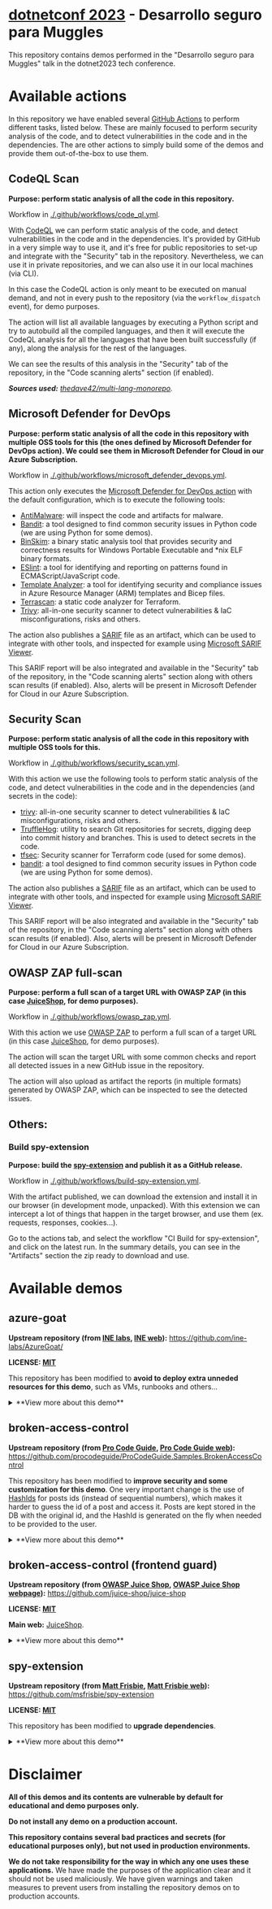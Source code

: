 # [dotnetconf 2023](https://dotnetconfspain.com/) - Desarrollo seguro para Muggles


This repository contains demos performed in the "Desarrollo seguro para Muggles" talk in the dotnet2023 tech conference.

# Available actions

In this repository we have enabled several [GitHub Actions](https://docs.github.com/en/actions) to perform different tasks, listed below.
These are mainly focused to perform security analysis of the code, and to detect vulnerabilities in the code and in the dependencies.
The are other actions to simply build some of the demos and provide them out-of-the-box to use them.

## CodeQL Scan

**Purpose: perform static analysis of all the code in this repository.**

Workflow in [./.github/workflows/code_ql.yml](./.github/workflows/code_ql.yml).

With [CodeQL](https://codeql.github.com/) we can perform static analysis of the code, and detect vulnerabilities in the code and in the dependencies.
It's provided by GitHub in a very simple way to use it, and it's free for public repositories to set-up and integrate with the "Security" tab in the repository.
Nevertheless, we can use it in private repositories, and we can also use it in our local machines (via CLI).

In this case the CodeQL action is only meant to be executed on manual demand, and not in every push to the repository (via the `workflow_dispatch` event), for demo purposes.

The action will list all available languages by executing a Python script and try to autobuild all the compiled languages, and then it will execute the CodeQL analysis for all the languages that have been built successfully (if any), along the analysis for the rest of the languages.

We can see the results of this analysis in the "Security" tab of the repository, in the "Code scanning alerts" section (if enabled).

_**Sources used:** [thedave42/multi-lang-monorepo](https://github.com/thedave42/multi-lang-monorepo)._

## Microsoft Defender for DevOps

**Purpose: perform static analysis of all the code in this repository with multiple OSS tools for this (the ones defined by Microsoft Defender for DevOps action). We could see them in Microsoft Defender for Cloud in our Azure Subscription.**

Workflow in [./.github/workflows/microsoft_defender_devops.yml](./.github/workflows/microsoft_defender_devops.yml).

This action only executes the [Microsoft Defender for DevOps action](https://github.com/microsoft/security-devops-action) with the default configuration, which is to execute the following tools:
- [AntiMalware](https://www.microsoft.com/en-us/windows/comprehensive-security): will inspect the code and artifacts for malware.
- [Bandit](https://github.com/PyCQA/bandit): a tool designed to find common security issues in Python code (we are using Python for some demos).
- [BinSkim](https://github.com/Microsoft/binskim): a binary static analysis tool that provides security and correctness results for Windows Portable Executable and *nix ELF binary formats.
- [ESlint](https://github.com/eslint/eslint): a tool for identifying and reporting on patterns found in ECMAScript/JavaScript code.
- [Template Analyzer](https://github.com/Azure/template-analyzer): a tool for identifying security and compliance issues in Azure Resource Manager (ARM) templates and Bicep files.
- [Terrascan](https://github.com/accurics/terrascan): a static code analyzer for Terraform.
- [Trivy](https://github.com/aquasecurity/trivy): all-in-one security scanner to detect vulnerabilities & IaC  misconfigurations, risks and others.

The action also publishes a [SARIF](https://www.oasis-open.org/committees/tc_home.php?wg_abbrev=sarif) file as an artifact, which can be used to integrate with other tools, and inspected for example using [Microsoft SARIF Viewer](https://microsoft.github.io/sarif-web-component/).

This SARIF report will be also integrated and available in the "Security" tab of the repository, in the "Code scanning alerts" section along with others scan results (if enabled). Also, alerts will be present in Microsoft Defender for Cloud in our Azure Subscription.

## Security Scan

**Purpose: perform static analysis of all the code in this repository with multiple OSS tools for this.**

Workflow in [./.github/workflows/security_scan.yml](./.github/workflows/security_scan.yml).

With this action we use the following tools to perform static analysis of the code, and detect vulnerabilities in the code and in the dependencies (and secrets in the code):
- [trivy](https://trivy.dev/): all-in-one security scanner to detect vulnerabilities & IaC  misconfigurations, risks and others.
- [TruffleHog](https://github.com/trufflesecurity/trufflehog): utility to search Git repositories for secrets, digging deep into commit history and branches. This is used to detect secrets in the code.
- [tfsec](https://github.com/aquasecurity/tfsec): Security scanner for Terraform code (used for some demos).
- [bandit](https://github.com/PyCQA/bandit): a tool designed to find common security issues in Python code (we are using Python for some demos).

The action also publishes a [SARIF](https://www.oasis-open.org/committees/tc_home.php?wg_abbrev=sarif) file as an artifact, which can be used to integrate with other tools, and inspected for example using [Microsoft SARIF Viewer](https://microsoft.github.io/sarif-web-component/).

This SARIF report will be also integrated and available in the "Security" tab of the repository, in the "Code scanning alerts" section along with others scan results (if enabled). Also, alerts will be present in Microsoft Defender for Cloud in our Azure Subscription.

## OWASP ZAP full-scan

**Purpose: perform a full scan of a target URL with OWASP ZAP (in this case [JuiceShop](https://juice-shop.herokuapp.com/), for demo purposes).**

Workflow in [./.github/workflows/owasp_zap.yml](./.github/workflows/owasp_zap.yml).

With this action we use [OWASP ZAP](https://www.zaproxy.org/) to perform a full scan of a target URL (in this case [JuiceShop](https://juice-shop.herokuapp.com/), for demo purposes).

The action will scan the target URL with some common checks and report all detected issues in a new GitHub issue in the repository.

The action will also upload as artifact the reports (in multiple formats) generated by OWASP ZAP, which can be inspected to see the detected issues.

## Others:

### Build spy-extension

**Purpose: build the [spy-extension](./spy-extension) and publish it as a GitHub release.**

Workflow in [./.github/workflows/build-spy-extension.yml](./.github/workflows/build-spy-extension.yml).

With the artifact published, we can download the extension and install it in our browser (in development mode, unpacked).
With this extension we can intercept a lot of things that happen in the target browser, and use them (ex. requests, responses, cookies...).

Go to the actions tab, and select the workflow "CI Build for spy-extension", and click on the latest run. In the summary details, you can see in the "Artifacts" section the zip ready to download and use.

# Available demos

## azure-goat

**Upstream repository (from [INE labs](https://github.com/ine-labs), [INE web](https://ine.com/)):** https://github.com/ine-labs/AzureGoat/

**LICENSE: [MIT](./azure-goat/LICENSE)**

This repository has been modified to **avoid to deploy extra unneded resources for this demo**, such as VMs, runbooks and others...

<details>

<summary>**View more about this demo**</summary>

### Deploying the infrastructure

**Video explanation:** [Youtube](https://www.youtube.com/watch?v=_FIrMr8hDHY).

**Step by step:**

1. Login into your Azure account in [portal.azure.com](https://portal.azure.com/).

2. Create an empty resource group with the name `azuregoat_app`.

3. Open an Azure Cloud shell in the portal (note: this needs an storage account, that you can create when initializing the shell the first time, which may incur in aditional charges).

4. Clone this repository in your shell: `git clone https://github.com/rpiraces-plain/dotnet2023`

5. Get into the folder `./azure-goat` folder of this repository by executing `cd dotnet2023/azure-goat`.

6. Once in the folder, initialize the terraform state by executing `terraform init`.

7. Deploy the infrastructure by executing `terraform apply` (the command will prompt for confirmation, confirm the deploy).

8. Wait until the deployment finishes.

9. Once the deployment finishes, you will see the output of the terraform execution, which will contain the main URL of the deployed application (all deployed resources are in the resource group `azuregoat_app`).

_**Note:** the deployed resources incur in charges, make sure to stop the function apps to reduce charges._

### Main vulnerability to exploit

The application has several vulnerabilities and weeknesses, but the main one that we are going to demonstrate is the following:

[SSRF](https://owasp.org/www-community/attacks/Server_Side_Request_Forgery) in the user portal, when submitting a new post.

When we are logged in the application, we can create a new post, and we can specify the URL of the image to be displayed in the post. The application is not secure enough and its vulnerable to SSRF. We can use this vulnerability to make the application to make a request to an internal resource, and get sensitive information from it (with the URI format `file://`):
![SSRF in azure-goat](/assets/ssrf-azure-goat.png)

**Examples of URIs to use:**
- `file:///etc/passwd`
- `file:///proc/self/environ`
- `file:///home/site/wwwroot/local.settings.config` (this file contains the connection string to the Cosmos database, and the storage account key)

When submitting by clicking the "Upload" button and keeping open the browser "Dev Tools" we can see the request being made to the internal resource, which will return the content of the file in a invalid png file we can download (copying the URL sent in the request in the body property of the JSON object sent in the response):

![Request successfull, SSRF executed](/assets/ssrf-request-successful.png)

When we open the downloaded image in a text editor (such as Notepad++, VSCode or others), we can see the content of the file we requested:

![Leaked credentials](/assets/ssrf-invalid-png-leaked-credentials.png)

From there, we can use the leaked credentials to access the Cosmos database and the storage account, and get more information from there (or modify it, or delete it...).

**Explotation steps:** [Youtube](https://www.youtube.com/watch?v=TVFdorqj2oQ&list=PLcIpBb4raSZGdYHKpqIu5Boc2ziga4oGY&index=2) (specifically the videos named "AzureGoat Exploitation : Server Side Request Forgery Part 1" and "AzureGoat Exploitation : Server Side Request Forgery Part 2").

### Detecting the vulnerability and attempting to stop it before reaeching production

Using static analysis tools, we can detect the vulnerability before deploying the application to production.
In this case we have a [GitHub Action](https://github.com/rpiraces-plain/dotnet2023/actions/workflows/security_scan.yml) which runs the following tools:
- [Trivy](https://aquasecurity.github.io/trivy): has multiple scanners that look for security issues, and targets where it can find those issues.
- [TruffleHog](https://github.com/trufflesecurity/trufflehog): to find and verify credentials in this repo.
- [tfsec](https://aquasecurity.github.io/tfsec): to find security issues in the terraform code.
- [Bandit](https://bandit.readthedocs.io/en/latest/): to find security issues in the python code.

With these tools we can see in the latest execution of the action that there are several issues in the code, and we can see the details on the run log. We also publish the results in "serif" format, which we can download and see in any compatible tool (ex. [Microsoft Sarif Viewer](https://microsoft.github.io/sarif-web-component/)).

We can see the code causing the SSRF with bandit (along many others not shown in the image):
![Bandit results](/assets/bandit-results.png)

We can also see some private keys uploaded to the repository with Trivy:
![Trivy results](/assets/trivy-results.png)

Finally with tfsec, we can see multiple issues as well:
![tfsec results](/assets/tfsec-results.png)

_**Note**: regarding the credentials obtained in the SSRF with `file:///home/site/wwwroot/local.settings.config`, it does not contain secrets, the secrets are put in there in the deployment process and should not be accessible. **Also note that Static Analysis is NOT a "silver bullet".**_

</details>

## broken-access-control

**Upstream repository (from [Pro Code Guide](https://github.com/procodeguide), [Pro Code Guide web](https://procodeguide.com)):** https://github.com/procodeguide/ProCodeGuide.Samples.BrokenAccessControl

This repository has been modified to **improve security and some customization for this demo**.
One very important change is the use of [HashIds](https://hashids.org/) for posts ids (instead of sequential numbers), which makes it harder to guess the id of a post and access it.
Posts are kept stored in the DB with the original id, and the HashId is generated on the fly when needed to be provided to the user.

<details>

<summary>**View more about this demo**</summary>  

### Deploying the infrastructure

**Step by step:**

1. Login into your Azure account in [portal.azure.com](https://portal.azure.com/).

2. Create a Azure SQL Server instance (minimum tier recommended).

3. Create two Databases in the SQL Server instance, one named `brokenaccesscontrol` and another named `brokenaccesscontrol_fixed`.

4. Create an App Service Plan (minimum tier recommended).

5. Create two Web Apps in the App Service Plan, try to give them different and coherent names to differentiate them.

6. Clone this repository in your shell: `git clone https://github.com/rpiraces-plain/dotnet2023`

7. Get into the folder `./broken-access-control` folder of this repository by executing `cd dotnet2023/broken-access-control`.

8. Open the main solution file `ProCodeGuide.Samples.BrokenAccessControl.sln` in Visual Studio (Rider or your IDE of preference).

9. Ensure that the `appsettings.json` contains the correct connection string to the SQL Server instance and the correct database name as well as the `Hashids` section for the 'Final' (the fixed one) project.

10. Run the database migrations in both `ProCodeGuide.Samples.BrokenAccessControl` projects by executing `dotnet ef database update` (you may need to install the `dotnet-ef` tool first) in the `./broken-access-control/ProCodeGuide.Samples.BrokenAccessContrrol/Final` and `./broken-access-control/ProCodeGuide.Samples.BrokenAccessContrrol/Initial` folder.

11. Build the application in order to publish it as a package (you can use extensions to directly deploy to your created resources). 

12. Wait until the deployment finishes.

13. You are done! You can access both vulnerable and "security hardened" versions of the web in different URLs and check for the main vulnerability to exploit.

_**Note:** the deployed resources incur in charges, make sure to stop/delete the web apps and SQL server to reduce charges._

### Main vulnerability to exploit

In the vulnerable version of the web, you can access any post by just changing the id in the URL (when you are logged in), for example: `https://<your-web-app>.azurewebsites.net/Posts/Details/1` (where `1` is the id of the post). Then you can enumerate and see all the posts in the web (even if the administrators ones).

This is a [A01 – Broken Access Control](https://owasp.org/Top10/A01_2021-Broken_Access_Control/) vulnerability. If you inspect the source code, we are only checking if the user is logged in, but not if the user is the owner of the post. This is a very common mistake, and it is very important to check the authorization of the user in the backend (in this case, in the controller).

We will fix this vulnerability in the "Final" version.

### Detecting the vulnerability and attempting to stop it before reaeching production

One of the best ways to avoid this is to ensure that we understand the actual logic of our app and make authorization tests that run in our CI pipeline.
Using these approach we will be checking for all cases and ensuring the authorization is working as expected for all cases.

When developing our tests, we should realize they are failing, and we should fix them before deploying to production. We will use an authorization guard to check if the user is the owner of the post, and if not, we will return a "Not found" response.

_**Note:** in order to avoid enumeration attacks and let bad actors know if an specific id exists as a post, we will be returning the same response when the post don't exist and when the user has no access. This difficults a lot an enumeration attack._

Another effort we can do to avoid enumeration attacks, is to map each incremental id of posts we have in the database to an specific id in the web. This can be done by using [HashIds](https://hashids.org/), which is a library that allows us to generate a unique id for each post, and then map it to the actual id in the database. This way, we can avoid enumeration attacks, and we can also avoid the use of incremental ids in the web, which is a bad practice.

_**Note:** it's very important to ensure our "HashIds" salt (also alphabet and steps) is kept secret, otherwise bad actors can decode them as we do..._

Checkout the "Final" version of the web to see how we fixed this vulnerability, compare with the "Initial" version to see the difference:
- HashIds to avoid incremental ids and enumeration attacks.
- Authorization guard to avoid unauthorized access to posts.

Another approach is to make an E2E test with [Playwright](https://playwright.dev/), were we log-in as a user with no posts and try to navigate manually across several posts, and check that we are not able to access them. This is a very good approach to ensure that our authorization is working as expected.

</details>

## broken-access-control (frontend guard)

**Upstream repository (from [OWASP Juice Shop](https://github.com/juice-shop), [OWASP Juice Shop webpage](https://owasp.org/www-project-juice-shop/)):** https://github.com/juice-shop/juice-shop

**LICENSE: [MIT](https://github.com/juice-shop/juice-shop/blob/master/LICENSE)**

**Main web:** [JuiceShop](https://juice-shop.herokuapp.com/).

<details>

<summary>**View more about this demo**</summary>

### Deploying the infrastructure

No infrastructure to deploy by now! 🎉 (nevertheless you can always deploy your own version, checkout the [main repository](https://github.com/juice-shop/juice-shop)).

Just access the JuiceShop web and start hacking! at [JuiceShop](https://juice-shop.herokuapp.com/).

### Main vulnerability to exploit

As you could see in the [OWASP Juice Shop](https://owasp.org/www-project-juice-shop/) documentation, there are lots of vulnerabilities to exploit. We will focus on the [A01 – Broken Access Control](https://owasp.org/Top10/A01_2021-Broken_Access_Control/) vulnerability.

For this reason we will get started by logging in as a user (you can create a new user or use a Google Account).

Navigating through the web, it appears that several routes are available... let's check if we can enumerate all the paths available.

Let's start by checking the source code of the page and searching by a route word, for example `contact`. For this, we will use the browser developer tools (F12 in most browsers) and simply search for the word `contact` each of the JS files in the source code:

![Contact path in main.js](/assets/juice-shop-route-contact.png)

Success! If we filter by the whole word and avoid all strings we get to the definition of the routes in the `main.js` file.

If we analyze all the routes, there is one that is very interesting: `administration`:

![Administration path in main.jss](/assets/juice-shop-route-administration.png)

Maybe this route is for admins only? Let's try to access it:

![We cannot access the administration page ☹️](/assets/juice-shop-403-administration.png)

We cannot access the administration page ☹️. Let's go back to the source code... When we search for the word `administration` we can see that there is a `Gt` function (it's because it has been minimized, can vary) that checks if the user `canActivate` that page:

```js
Tc = [{
    path: "administration",
    component: pa,
    canActivate: [Gt]
}]
```

Ok, ok... making progress... let's check the `Gt` function, go search for `Gt` in the source code as we performed before with the `contact` word:

![Function related to the administration path](/assets/juice-shop-can-activate-function.png)

We can see that the `Gt` has a `canActivate` function that decodes a token, checks for the role and performs some validations to know if a user can access... 

We will try for this function to return `true` and see if we can access the administration page. For this, we will use the browser developer tools and set a breakpoint the `canActivate` function to investigate it and override variables to see if we can bypass this validation:

![Debugging the canActivate function](/assets/juice-shop-debugging-function.png)

We can see that the `token` variable is the one that contains the role of the user, and it's set to `customer` by default. Let's change it to `admin` and see if we can access the administration page:

![Overriding the token variable](/assets/juice-shop-overriding-token-data.png)

Now that we have override the token data to match the requirements let's continue execution and see if we can access the administration page:

![We can access the administration page! 🎉](/assets/juice-shop-administration-page.png)

Success! We are now in the administration page! 🎉 And look! We can perform admin action too! Such as viewing users and deleting some reviews...

What failed here?

### Detecting the vulnerability and attempting to stop it before reaeching production

First of all, **all client side code is subject to be modified by the user, so we cannot trust it. We should always validate the data in the server side.**

This is very important... always validate both in frontend and backend, but never trust the frontend validations. We can obfuscate, minimize functions, and perform lots of tricks to make it harder to modify the code, but we cannot avoid it (the code is on client side and they can do whatever they want with it).

In this case, we should have validated the role in the backend, and not in the frontend. We should have checked the role of the user in the backend and return a 403 error if the user is not an admin. This way, we would have avoided the user to access the administration page.

We should have also validated the user role in the backend when performing admin actions, so that the user cannot perform admin actions if it's not an admin.

One way to test for this vulnerabilities and attempt not to reach production is to make test for authorization both in frontend **and backend** (for all protected endpoints). We should cover all the cases, and try to bypass the authorization in all of them.

Other approach could be to use [BurpSuite](https://portswigger.net/burp) or [OWASP ZAP](https://www.zaproxy.org/) to intercept the requests and modify the data sent to the server. We could try to modify the role of the user and see if we can access the administration page.

</details>


## spy-extension

**Upstream repository (from [Matt Frisbie](https://github.com/msfrisbie), [Matt Frisbie web](https://www.mattfriz.com/)):** https://github.com/msfrisbie/spy-extension

**LICENSE: [MIT](./spy-extension/LICENSE)**

This repository has been modified to **upgrade dependencies**.

<details>

<summary>**View more about this demo**</summary>  

**Video explanation:** [Youtube](https://www.youtube.com/watch?v=cIGESSm39n4).

**Related article:** [Substack](https://mattfrisbie.substack.com/p/spy-chrome-extension).

### Building the extension

_**Note:** the extension is build and zipped ready to use by the action available in the repository at [.github/workflows/build-spy-extension.yml](./.github/workflows/build-spy-extension.yml). You can go to the related action and download the artifact from the last run._

**Step by step:**

1. Clone this repository in your shell: `git clone https://github.com/rpiraces-plain/dotnet2023`

2. Get into the folder `./spy-extension` folder of this repository by executing `cd dotnet2023/spy-extension`.

3. Install the dependencies by executing `yarn` (ensure you have [Yarn 1.x](https://classic.yarnpkg.com/en/) installed).

4. Build the extension by executing `yarn build`.

5. You are done! You can [load the extension unpacked](https://developer.chrome.com/docs/extensions/mv3/getstarted/development-basics/#load-unpacked) (will be available at the path `./spy-extension/dist`) in your browser and check for the main vulnerability to exploit.

### Inspecting the extension

Once you have the extension loaded in your browser, you can inspect it by going to the [Extensions page](chrome://extensions):
![spy-extension installed](/assets/spy-extension-installed.png)

Take a look at the details of the extension (you will notice the vast amount of permissions it requires, used to spy on the user):
![spy-extension extension details](/assets/spy-extension-details.png)

Try now to navigate a little bit and open the extension popup (it looks pretty legit):
![spy-extension popup](/assets/spy-extension-popup.png)

Now click on the extension logo and in the "The goods" button to see the data collected by the extension (it will be opened in a new tab):
![spy-extension dashboard](/assets/spy-extension-dashboard.png)

It's pretty impressive all the data it has been collecting... You can click on the buttons to collect more data such as "Cookies", which will be used in the next step.

### Main vulnerability to exploit

Since the extension is spying on the user, it is collecting all the cookies from all the websites the user visits. This means that if the user visits a website with a session cookie, the extension will be able to collect it and send it to the attacker.

We are going to simulate an account takeover at [GitHub.com](https://github.com/) by using the extension to collect the session cookie of the user and then use it to login into the user account in another browser.

**Step by step:**

1. We will be using two browsers, one with the extension installed and another one without it. Open the browser without the extension and go to [GitHub.com](https://github.com/) and log in to your account.

2. Open the browser with the extension and go to [GitHub.com](https://github.com/) and click on the extension logo and in the "The goods" button to see the data collected by the extension (it will be opened in a new tab).

3. Click on the "Cookies" button and search for all cookies related with GitHub. Copy the values of the cookie in the format displayed in your clipboard.

4. Go to the second browser, install the [Cookie-Editor](https://cookie-editor.cgagnier.ca/) extension (this is a legitimate extension that allows you to edit your cookies) and open it.

5. Go to Github.com, click on the "Cookie-Editor" button and then on the "Import" button. Paste the values of the cookie you copied in the previous step and click on the "Import" button (make sure to surrond the copied values by brackets `[` and `]`).

6. Refresh the page and you will be logged in as the user you spied on! Success!


### Detecting the vulnerability and attempting to stop it

You have to be very cautious with these... Do not ever install an extension that you do not trust. If you are not sure about an extension, you can check the source code of the extension (if it is open source) or you can check the permissions it requires (if it requires a lot of permissions, it is kind of suspicious).

You can also check if this extension it's listed in the [Chrome Web Store](https://chrome.google.com/webstore/category/extensions), or the store for your browser (it is not, so it is not a good sign).

There are also some AVs that can detect malicious extensions.

</details>

# Disclaimer

**All of this demos and its contents are vulnerable by default for educational and demo purposes only.**

**Do not install any demo on a production account.**

**This repository contains several bad practices and secrets (for educational purposes only), but not used in production environments.**

**We do not take responsibility for the way in which any one uses these applications.** We have made the purposes of the application clear and it should not be used maliciously. We have given warnings and taken measures to prevent users from installing the repository demos on to production accounts.
